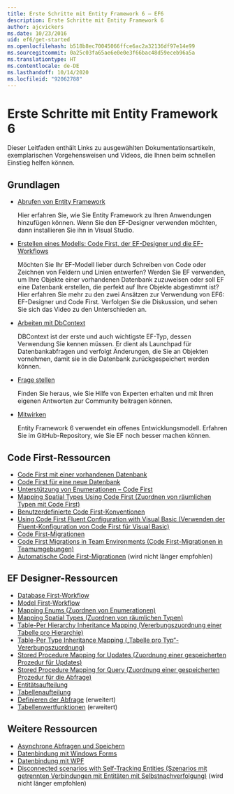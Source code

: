 ```yaml
---
title: Erste Schritte mit Entity Framework 6 – EF6
description: Erste Schritte mit Entity Framework 6
author: ajcvickers
ms.date: 10/23/2016
uid: ef6/get-started
ms.openlocfilehash: b518b8ec70045066ffce6ac2a32136df97e14e99
ms.sourcegitcommit: 0a25c03fa65ae6e0e0e3f66bac48d59eceb96a5a
ms.translationtype: HT
ms.contentlocale: de-DE
ms.lasthandoff: 10/14/2020
ms.locfileid: "92062788"
---
```

# <a name="get-started-with-entity-framework-6"></a>Erste Schritte mit Entity Framework 6

Dieser Leitfaden enthält Links zu ausgewählten Dokumentationsartikeln, exemplarischen Vorgehensweisen und Videos, die Ihnen beim schnellen Einstieg helfen können.

## <a name="fundamentals"></a>Grundlagen

* [Abrufen von Entity Framework](xref:ef6/fundamentals/install)

  Hier erfahren Sie, wie Sie Entity Framework zu Ihren Anwendungen hinzufügen können. Wenn Sie den EF-Designer verwenden möchten, dann installieren Sie ihn in Visual Studio.

* [Erstellen eines Modells: Code First, der EF-Designer und die EF-Workflows](xref:ef6/modeling/index)

  Möchten Sie Ihr EF-Modell lieber durch Schreiben von Code oder Zeichnen von Feldern und Linien entwerfen?
Werden Sie EF verwenden, um Ihre Objekte einer vorhandenen Datenbank zuzuweisen oder soll EF eine Datenbank erstellen, die perfekt auf Ihre Objekte abgestimmt ist?
Hier erfahren Sie mehr zu den zwei Ansätzen zur Verwendung von EF6: EF-Designer und Code First.
Verfolgen Sie die Diskussion, und sehen Sie sich das Video zu den Unterschieden an.

* [Arbeiten mit DbContext](xref:ef6/fundamentals/working-with-dbcontext)

  DBContext ist der erste und auch wichtigste EF-Typ, dessen Verwendung Sie kennen müssen. Er dient als Launchpad für Datenbankabfragen und verfolgt Änderungen, die Sie an Objekten vornehmen, damit sie in die Datenbank zurückgespeichert werden können.

* [Frage stellen](xref:ef6/resources/get-help)

  Finden Sie heraus, wie Sie Hilfe von Experten erhalten und mit Ihren eigenen Antworten zur Community beitragen können.

* [Mitwirken](https://github.com/aspnet/EntityFramework6/)

  Entity Framework 6 verwendet ein offenes Entwicklungsmodell. Erfahren Sie im GitHub-Repository, wie Sie EF noch besser machen können.

## <a name="code-first-resources"></a>Code First-Ressourcen

  - [Code First mit einer vorhandenen Datenbank](xref:ef6/modeling/code-first/workflows/existing-database)
  - [Code First für eine neue Datenbank](xref:ef6/modeling/code-first/workflows/new-database)
  - [Unterstützung von Enumerationen – Code First](xref:ef6/modeling/code-first/data-types/enums)
  - [Mapping Spatial Types Using Code First (Zuordnen von räumlichen Typen mit Code First)](xref:ef6/modeling/code-first/data-types/spatial)
  - [Benutzerdefinierte Code First-Konventionen](xref:ef6/modeling/code-first/conventions/custom)
  - [Using Code First Fluent Configuration with Visual Basic (Verwenden der Fluent-Konfiguration von Code First für Visual Basic)](xref:ef6/modeling/code-first/fluent/vb)
  - [Code First-Migrationen](xref:ef6/modeling/code-first/migrations/index)
  - [Code First Migrations in Team Environments (Code First-Migrationen in Teamumgebungen)](xref:ef6/modeling/code-first/migrations/teams)
  - [Automatische Code First-Migrationen](xref:ef6/modeling/code-first/migrations/automatic) (wird nicht länger empfohlen)

## <a name="ef-designer-resources"></a>EF Designer-Ressourcen
  - [Database First-Workflow](xref:ef6/modeling/designer/workflows/database-first)
  - [Model First-Workflow](xref:ef6/modeling/designer/workflows/model-first)
  - [Mapping Enums (Zuordnen von Enumerationen)](xref:ef6/modeling/designer/data-types/enums)
  - [Mapping Spatial Types (Zuordnen von räumlichen Typen)](xref:ef6/modeling/designer/data-types/spatial)
  - [Table-Per Hierarchy Inheritance Mapping (Vererbungszuordnung einer Tabelle pro Hierarchie)](xref:ef6/modeling/designer/inheritance/tph)
  - [Table-Per Type Inheritance Mapping („Tabelle pro Typ“-Vererbungszuordnung)](xref:ef6/modeling/designer/inheritance/tpt)
  - [Stored Procedure Mapping for Updates (Zuordnung einer gespeicherten Prozedur für Updates)](xref:ef6/modeling/designer/stored-procedures/cud)
  - [Stored Procedure Mapping for Query (Zuordnung einer gespeicherten Prozedur für die Abfrage)](xref:ef6/modeling/designer/stored-procedures/query)
  - [Entitätsaufteilung](xref:ef6/modeling/designer/entity-splitting)
  - [Tabellenaufteilung](xref:ef6/modeling/designer/table-splitting)
  - [Definieren der Abfrage](xref:ef6/modeling/designer/advanced/defining-query) (erweitert)
  - [Tabellenwertfunktionen](xref:ef6/modeling/designer/advanced/tvfs) (erweitert)

## <a name="other-resources"></a>Weitere Ressourcen
  - [Asynchrone Abfragen und Speichern](xref:ef6/fundamentals/async)
  - [Datenbindung mit Windows Forms](xref:ef6/fundamentals/databinding/winforms)
  - [Datenbindung mit WPF](xref:ef6/fundamentals/databinding/wpf)
  - [Disconnected scenarios with Self-Tracking Entities (Szenarios mit getrennten Verbindungen mit Entitäten mit Selbstnachverfolgung)](xref:ef6/fundamentals/disconnected-entities/self-tracking-entities/walkthrough) (wird nicht länger empfohlen)
